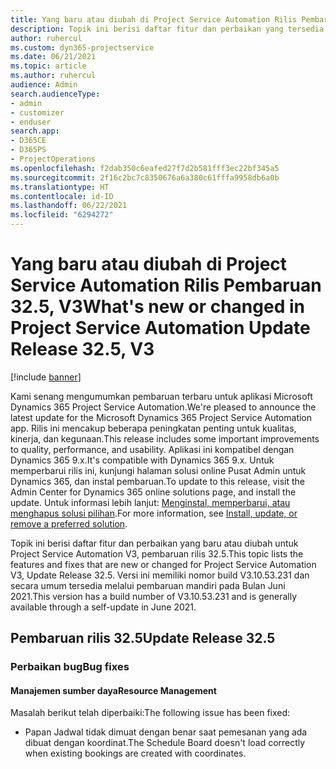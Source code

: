 ```yaml
---
title: Yang baru atau diubah di Project Service Automation Rilis Pembaruan 32.5, V3
description: Topik ini berisi daftar fitur dan perbaikan yang tersedia di Project Service Automation V3, pembaruan rilis 32.5, V3.
author: ruhercul
ms.custom: dyn365-projectservice
ms.date: 06/21/2021
ms.topic: article
ms.author: ruhercul
audience: Admin
search.audienceType:
- admin
- customizer
- enduser
search.app:
- D365CE
- D365PS
- ProjectOperations
ms.openlocfilehash: f2dab350c6eafed27f7d2b581fff3ec22bf345a5
ms.sourcegitcommit: 2f16c2bc7c8350676a6a380c61fffa9958db6a0b
ms.translationtype: HT
ms.contentlocale: id-ID
ms.lasthandoff: 06/22/2021
ms.locfileid: "6294272"
---
```

# <a name="whats-new-or-changed-in-project-service-automation-update-release-325-v3"></a><span data-ttu-id="fccdb-103">Yang baru atau diubah di Project Service Automation Rilis Pembaruan 32.5, V3</span><span class="sxs-lookup"><span data-stu-id="fccdb-103">What's new or changed in Project Service Automation Update Release 32.5, V3</span></span>

[!include [banner](../includes/psa-now-project-operations.md)]

<span data-ttu-id="fccdb-104">Kami senang mengumumkan pembaruan terbaru untuk aplikasi Microsoft Dynamics 365 Project Service Automation.</span><span class="sxs-lookup"><span data-stu-id="fccdb-104">We're pleased to announce the latest update for the Microsoft Dynamics 365 Project Service Automation app.</span></span> <span data-ttu-id="fccdb-105">Rilis ini mencakup beberapa peningkatan penting untuk kualitas, kinerja, dan kegunaan.</span><span class="sxs-lookup"><span data-stu-id="fccdb-105">This release includes some important improvements to quality, performance, and usability.</span></span> <span data-ttu-id="fccdb-106">Aplikasi ini kompatibel dengan Dynamics 365 9.x.</span><span class="sxs-lookup"><span data-stu-id="fccdb-106">It's compatible with Dynamics 365 9.x.</span></span> <span data-ttu-id="fccdb-107">Untuk memperbarui rilis ini, kunjungi halaman solusi online Pusat Admin untuk Dynamics 365, dan instal pembaruan.</span><span class="sxs-lookup"><span data-stu-id="fccdb-107">To update to this release, visit the Admin Center for Dynamics 365 online solutions page, and install the update.</span></span> <span data-ttu-id="fccdb-108">Untuk informasi lebih lanjut: [Menginstal, memperbarui, atau menghapus solusi pilihan](/power-platform/admin/install-remove-preferred-solution).</span><span class="sxs-lookup"><span data-stu-id="fccdb-108">For more information, see [Install, update, or remove a preferred solution](/power-platform/admin/install-remove-preferred-solution).</span></span>

<span data-ttu-id="fccdb-109">Topik ini berisi daftar fitur dan perbaikan yang baru atau diubah untuk Project Service Automation V3, pembaruan rilis 32.5.</span><span class="sxs-lookup"><span data-stu-id="fccdb-109">This topic lists the features and fixes that are new or changed for Project Service Automation V3, Update Release 32.5.</span></span> <span data-ttu-id="fccdb-110">Versi ini memiliki nomor build V3.10.53.231 dan secara umum tersedia melalui pembaruan mandiri pada Bulan Juni 2021.</span><span class="sxs-lookup"><span data-stu-id="fccdb-110">This version has a build number of V3.10.53.231 and is generally available through a self-update in June 2021.</span></span>

## <a name="update-release-325"></a><span data-ttu-id="fccdb-111">Pembaruan rilis 32.5</span><span class="sxs-lookup"><span data-stu-id="fccdb-111">Update Release 32.5</span></span>

### <a name="bug-fixes"></a><span data-ttu-id="fccdb-112">Perbaikan bug</span><span class="sxs-lookup"><span data-stu-id="fccdb-112">Bug fixes</span></span>

#### <a name="resource-management"></a><span data-ttu-id="fccdb-113">Manajemen sumber daya</span><span class="sxs-lookup"><span data-stu-id="fccdb-113">Resource Management</span></span>

<span data-ttu-id="fccdb-114">Masalah berikut telah diperbaiki:</span><span class="sxs-lookup"><span data-stu-id="fccdb-114">The following issue has been fixed:</span></span>

- <span data-ttu-id="fccdb-115">Papan Jadwal tidak dimuat dengan benar saat pemesanan yang ada dibuat dengan koordinat.</span><span class="sxs-lookup"><span data-stu-id="fccdb-115">The Schedule Board doesn't load correctly when existing bookings are created with coordinates.</span></span>


